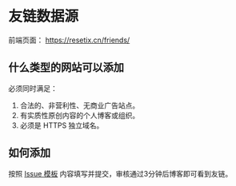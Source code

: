 # 友链数据源

前端页面： https://resetix.cn/friends/

## 什么类型的网站可以添加

必须同时满足：

1. 合法的、非营利性、无商业广告站点。
2. 有实质性原创内容的个人博客或组织。
3. 必须是 HTTPS 独立域名。

## 如何添加

按照 [Issue 模板](https://github.com/resetsix/friends/issues/new/choose) 内容填写并提交，审核通过3分钟后博客即可看到友链。